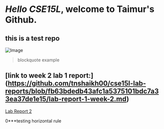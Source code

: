 # *Hello CSE15L*, welcome to **Taimur's Github**.
## this is a test repo
![Image](https://png.pngtree.com/png-clipart/20211024/original/pngtree-trippy-girl-lips-psychedelic-vector-illustrations-png-image_6868817.png)
> blockquote example

## [link to week 2 lab 1 report:] (https://github.com/tnshaikh00/cse15l-lab-reports/blob/fb63bdedb43afc1a5375101bdc7a33ea37de1e15/lab-report-1-week-2.md)

[Lab Report 2](https://github.com/megupta06/cse15l-lab-reports/blob/1762b626679ea0ba9ee17851f670435f5fd242cd/lab-report-2-week-4.md)


0***testing horizontal rule

